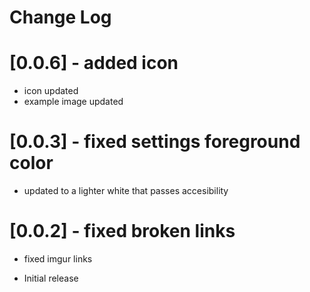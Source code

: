 # Change Log

# [0.0.6] - added icon
- icon updated
- example image updated

# [0.0.3] - fixed settings foreground color
- updated to a lighter white that passes accesibility

# [0.0.2] - fixed broken links
- fixed imgur links

- Initial release
